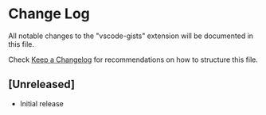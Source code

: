 # Change Log
All notable changes to the "vscode-gists" extension will be documented in this file.

Check [Keep a Changelog](http://keepachangelog.com/) for recommendations on how to structure this file.

## [Unreleased]
- Initial release